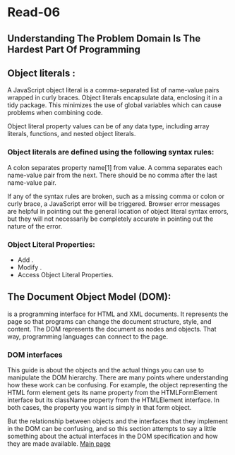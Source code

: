 # Read-06

## Understanding The Problem Domain Is The Hardest Part Of Programming

## Object literals :
 A JavaScript object literal is a comma-separated list of name-value pairs wrapped in curly braces. Object literals encapsulate data, enclosing it in a tidy package. This minimizes the use of global variables which can cause problems when combining code.

 Object literal property values can be of any data type, including array literals, functions, and nested object literals.

### Object literals are defined using the following syntax rules:
A colon separates property name[1] from value.
A comma separates each name-value pair from the next.
There should be no comma after the last name-value pair.

If any of the syntax rules are broken, such as a missing comma or colon or curly brace, a JavaScript error will be triggered. Browser error messages are helpful in pointing out the general location of object literal syntax errors, but they will not necessarily be completely accurate in pointing out the nature of the error.

### Object Literal Properties:
* Add .
* Modify .
* Access Object Literal Properties.

## The Document Object Model (DOM):
 is a programming interface for HTML and XML documents. It represents the page so that programs can change the document structure, style, and content. The DOM represents the document as nodes and objects. That way, programming languages can connect to the page.

### DOM interfaces
This guide is about the objects and the actual things you can use to manipulate the DOM hierarchy. There are many points where understanding how these work can be confusing. For example, the object representing the HTML form element gets its name property from the HTMLFormElement interface but its className property from the HTMLElement interface. In both cases, the property you want is simply in that form object.

But the relationship between objects and the interfaces that they implement in the DOM can be confusing, and so this section attempts to say a little something about the actual interfaces in the DOM specification and how they are made available.
[Main page](https://thaerm94.github.io/reading-notes/)